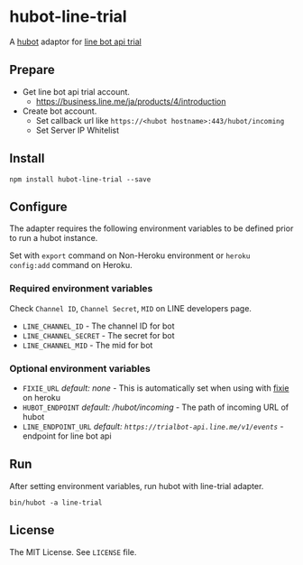 # hubot-line-trial

A [hubot](https://github.com/github/hubot) adaptor for
[line bot api trial](https://developers.line.me/bot-api/overview)

## Prepare

* Get line bot api trial account.
  * https://business.line.me/ja/products/4/introduction
* Create bot account.
  * Set callback url like `https://<hubot hostname>:443/hubot/incoming`
  * Set Server IP Whitelist

## Install

```
npm install hubot-line-trial --save
```

## Configure

The adapter requires the following environment variables
to be defined prior to run a hubot instance.

Set with `export` command on Non-Heroku environment or
`heroku config:add` command on Heroku.

### Required environment variables

Check `Channel ID`, `Channel Secret`, `MID` on LINE developers page.

* `LINE_CHANNEL_ID` - The channel ID for bot
* `LINE_CHANNEL_SECRET` - The secret for bot
* `LINE_CHANNEL_MID` - The mid for bot

### Optional environment variables

* `FIXIE_URL` _default: none_ - This is automatically set when using with
  [fixie](https://elements.heroku.com/addons/fixie) on heroku
* `HUBOT_ENDPOINT` _default: /hubot/incoming_ - The path of
  incoming URL of hubot
* `LINE_ENDPOINT_URL` _default: `https://trialbot-api.line.me/v1/events`_ -
  endpoint for line bot api

## Run

After setting environment variables, run hubot with line-trial adapter.

```
bin/hubot -a line-trial
```

## License

The MIT License. See `LICENSE` file.
